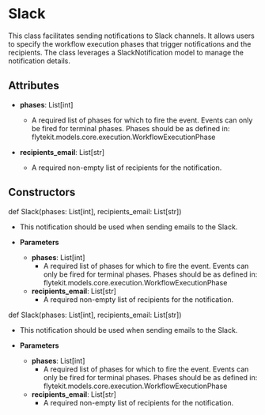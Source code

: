 # Slack

This class facilitates sending notifications to Slack channels. It allows users to specify the workflow execution phases that trigger notifications and the recipients. The class leverages a SlackNotification model to manage the notification details.

## Attributes

- **phases**: List[int]
  - A required list of phases for which to fire the event. Events can only be fired for terminal phases. Phases should be as defined in: flytekit.models.core.execution.WorkflowExecutionPhase

- **recipients_email**: List[str]
  - A required non-empty list of recipients for the notification.

## Constructors
def Slack(phases: List[int], recipients_email: List[str])
-  This notification should be used when sending emails to the Slack.
- **Parameters**

  - **phases**: List[int]
    - A required list of phases for which to fire the event. Events can only be fired for terminal phases. Phases should be as defined in: flytekit.models.core.execution.WorkflowExecutionPhase
  - **recipients_email**: List[str]
    - A required non-empty list of recipients for the notification.

def Slack(phases: List[int], recipients_email: List[str])
-  This notification should be used when sending emails to the Slack.
- **Parameters**

  - **phases**: List[int]
    - A required list of phases for which to fire the event. Events can only be fired for terminal phases. Phases should be as defined in: flytekit.models.core.execution.WorkflowExecutionPhase
  - **recipients_email**: List[str]
    - A required non-empty list of recipients for the notification.



